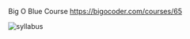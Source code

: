 Big O Blue Course
https://bigocoder.com/courses/65

![syllabus](https://user-images.githubusercontent.com/13061304/125620218-74c39346-ab21-44ea-b60c-d2db6c7a978a.jpeg)
